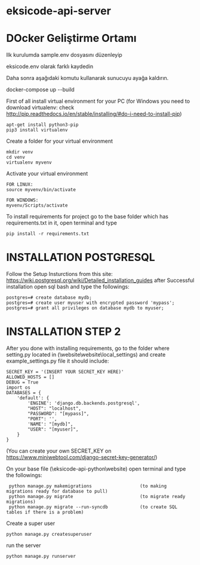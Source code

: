 # eksicode-api-server

# DOcker Geliştirme Ortamı

Ilk kurulumda sample.env dosyasını düzenleyip

eksicode.env olarak farklı kaydedin

Daha sonra aşağıdaki komutu kullanarak sunucuyu ayağa kaldırın.

docker-compose up --build





First of all install virtual environment for your PC 
 (for Windows you need to download virtualenv: check http://pip.readthedocs.io/en/stable/installing/#do-i-need-to-install-pip)
```
apt-get install python3-pip
pip3 install virtualenv
```

Create a folder for your virtual environment
```
mkdir venv
cd venv
virtualenv myvenv
```

Activate your virtual environment
```
FOR LINUX:
source myvenv/bin/activate

FOR WINDOWS:
myvenv/Scripts/activate
```

To install requirements for project go to the base folder which has requirements.txt in it, open terminal and type
```
pip install -r requirements.txt
```
# INSTALLATION POSTGRESQL
Follow the Setup Insturctions from this site: https://wiki.postgresql.org/wiki/Detailed_installation_guides after
Successful installation open sql bash and type the followings:
```
postgres=# create database mydb;
postgres=# create user myuser with encrypted password 'mypass';
postgres=# grant all privileges on database mydb to myuser;
``` 


# INSTALLATION STEP 2 
 
After you done with installing requirements, go to the folder where setting.py located in (\website\website\local_settings\) and create example_settings.py file it should include:


  
```
SECRET_KEY = '(INSERT YOUR SECRET_KEY HERE)'
ALLOWED_HOSTS = []
DEBUG = True
import os
DATABASES = {
    'default': {
        'ENGINE': 'django.db.backends.postgresql',
        "HOST": "localhost",
        "PASSWORD": "[mypass]",
        "PORT": '',
        'NAME': "[mydb]",
        "USER": "[myuser]",
    }
}
```
(You can create your own SECRET_KEY on https://www.miniwebtool.com/django-secret-key-generator/)

On your base file (\eksicode-api-python\website) open terminal and type the followings:

```
 python manage.py makemigrations                  (to making migrations ready for database to pull)
 python manage.py migrate                         (to migrate ready migrations)
 python manage.py migrate --run-syncdb            (to create SQL tables if there is a problem)
```

Create a super user
```
python manage.py createsuperuser
```

run the server
```
python manage.py runserver
```

